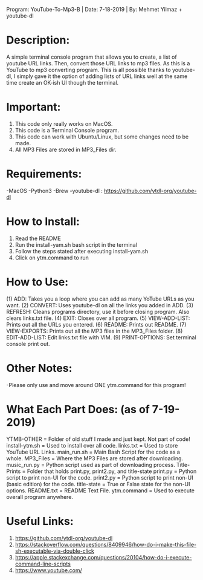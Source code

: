 Program: YouTube-To-Mp3-B | Date: 7-18-2019 | By: Mehmet Yilmaz + youtube-dl

# Description:
A simple terminal console program that allows you to create,
a list of youtube URL links. Then, convert those URL links
to mp3 files. As this is a YouTube to mp3 converting program.
This is all possible thanks to youtube-dl, I simply gave it
the option of adding lists of URL links well at the same time
create an OK-ish UI though the terminal.

# Important:
1) This code only really works on MacOS.
2) This code is a Terminal Console program.
3) This code can work with Ubuntu/Linux, but some
   changes need to be made.
4) All MP3 Files are stored in MP3_Files dir.

# Requirements:
  -MacOS
  -Python3
  -Brew
  -youtube-dl  :  https://github.com/ytdl-org/youtube-dl

# How to Install:
1) Read the README
2) Run the install-yam.sh bash script in the terminal
3) Follow the steps stated after executing install-yam.sh
4) Click on ytm.command to run

# How to Use:
(1) ADD:           Takes you a loop where you can add as many YoTube URLs as you want.
(2) CONVERT:       Uses youtube-dl on all the links you added in ADD.
(3) REFRESH:       Cleans programs directory, use it before closing program. Also clears links.txt file.
(4) EXIT:          Closes over all program.
(5) VIEW-ADD-LIST: Prints out all the URLs you entered.
(6) README:        Prints out README.
(7) VIEW-EXPORTS:  Prints out all the MP3 files in the MP3_Files folder.
(8) EDIT-ADD-LIST: Edit links.txt file with VIM.
(9) PRINT-OPTIONS: Set terminal console print out.

# Other Notes:
  -Please only use and move around ONE ytm.command for this program!

# What Each Part Does: (as of 7-19-2019)
YTMB-OTHER      = Folder of old stuff I made and just kept. Not part of code!
install-ytm.sh  = Used to install over all code.
links.txt       = Used to store YouTube URL Links.
main_run.sh     = Main Bash Script for the code as a whole.
MP3_Files       = Where the MP3 Files are stored after downloading.
music_run.py    = Python script used as part of downloading process.
Title-Prints    = Folder that holds print.py, print2.py, and title-state
   print.py        = Python script to print non-UI for the code.
   print2.py       = Python script to print non-UI (basic edition) for the code.
   title-state     = True or False state for the non-UI options.
README.txt      = README Text File.
ytm.command	 = Used to execute overall program anywhere.

# Useful Links:
1) https://github.com/ytdl-org/youtube-dl
2) https://stackoverflow.com/questions/8409946/how-do-i-make-this-file-sh-executable-via-double-click
3) https://apple.stackexchange.com/questions/20104/how-do-i-execute-command-line-scripts
4) https://www.youtube.com/

